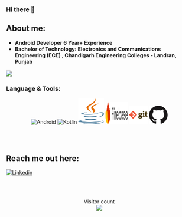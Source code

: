 ### Hi there 👋


## About me:
- **Android Developer 6 Year+ Experience**
- **Bachelor of Technology: Electronics and Communications Engineering (ECE) , Chandigarh Engineering Colleges - Landran, Punjab**

 
 <img align="center" src="https://github-readme-stats.vercel.app/api/top-langs/?username=navdeepkhera04&title_color=ffffff&icon_color=79ff97&text_color=daf7dc&bg_color=003366&hide=html,Objective-C,dart" />


### Language & Tools:

<p align="center">
<img src="https://upload.wikimedia.org/wikipedia/commons/6/64/Android_logo_2019_%28stacked%29.svg" alt="Android" width="80" height="75"/> 
<img src="https://raw.githubusercontent.com/gilbarbara/logos/master/logos/kotlin.svg" alt="Kotlin" width="60" height="55"/>
<img src="https://raw.githubusercontent.com/gilbarbara/logos/master/logos/java.svg" alt="Java" width="70" height="70"/> 
<img src="https://raw.githubusercontent.com/gilbarbara/logos/master/logos/firebase.svg" alt="Firebase" width="60" height="60"/> 
<img src="https://raw.githubusercontent.com/github/explore/80688e429a7d4ef2fca1e82350fe8e3517d3494d/topics/git/git.png" alt="Firebase" width="50" height="50"/> 
<img src="https://raw.githubusercontent.com/github/explore/78df643247d429f6cc873026c0622819ad797942/topics/github/github.png" alt="Android" width="50" height="50"/>
</p>
<br> </br>



## Reach me out here:

[![Linkedin](https://img.shields.io/badge/-LinkedIn-222222?style=flat-square&logo=Linkedin&color=blue&logoColor=white&link=https://www.linkedin.com/in/navdeepkhera04/)](https://www.linkedin.com/in/navdeepkhera04/)

<br> </br>

<p align="center"> 
  Visitor count<br>
  <img src="https://profile-counter.glitch.me/Haid-Faiz/count.svg" />
</p>
